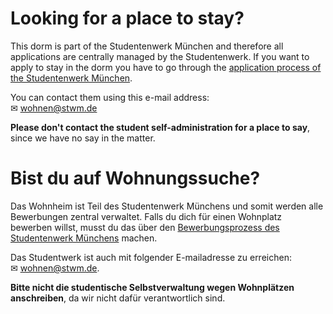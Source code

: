 <!-- English -->
# Looking for a place to stay?
This dorm is part of the Studentenwerk München and therefore all applications are centrally managed by the Studentenwerk. If you want to apply to stay in the dorm you have to go through the [application process of the Studentenwerk München](https://www.studentenwerk-muenchen.de/en/accommodation/application/). 

You can contact them using this e-mail address:  
✉ [wohnen@stwm.de](mailto:wohnen@stwm.de)

**Please don't contact the student self-administration for a place to say**, since we have no say in the matter.

<!-- Deutsch -->
# Bist du auf Wohnungssuche?
Das Wohnheim ist Teil des Studentenwerk Münchens und somit werden alle Bewerbungen zentral verwaltet. Falls du dich für einen Wohnplatz bewerben willst, musst du das über den [Bewerbungsprozess des Studentenwerk Münchens](https://www.studentenwerk-muenchen.de/wohnen/bewerbung/) machen.

Das Studentwerk ist auch mit folgender E-mailadresse zu erreichen:  
✉ [wohnen@stwm.de](mailto:wohnen@stwm.de).

**Bitte nicht die studentische Selbstverwaltung wegen Wohnplätzen anschreiben**, da wir nicht dafür verantwortlich sind.